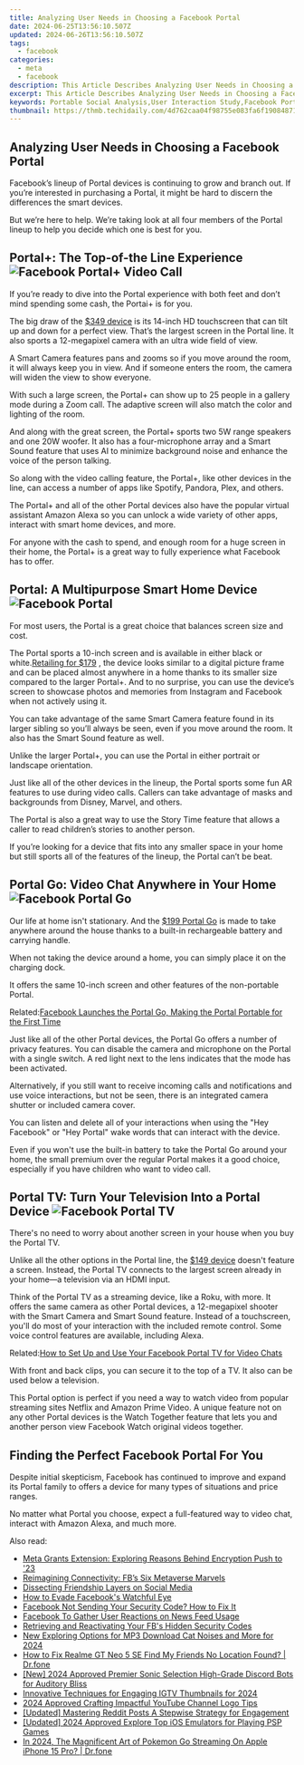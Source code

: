 ```yaml
---
title: Analyzing User Needs in Choosing a Facebook Portal
date: 2024-06-25T13:56:10.507Z
updated: 2024-06-26T13:56:10.507Z
tags:
  - facebook
categories:
  - meta
  - facebook
description: This Article Describes Analyzing User Needs in Choosing a Facebook Portal
excerpt: This Article Describes Analyzing User Needs in Choosing a Facebook Portal
keywords: Portable Social Analysis,User Interaction Study,Facebook Portal Usage,Product Selection Guide,Digital Device Preference,Tech Adoption Trends,Social Media Insights
thumbnail: https://thmb.techidaily.com/4d762caa04f98755e083fa6f19084871af3024b44e5497cff1919865c9f50ec3.jpg
---
```


## Analyzing User Needs in Choosing a Facebook Portal

 Facebook’s lineup of Portal devices is continuing to grow and branch out. If you’re interested in purchasing a Portal, it might be hard to discern the differences the smart devices.

 But we’re here to help. We’re taking look at all four members of the Portal lineup to help you decide which one is best for you.

## Portal+: The Top-of-the Line Experience ![Facebook Portal+ Video Call](https://static1.makeuseofimages.com/wordpress/wp-content/uploads/2021/09/facebook-portal-video-call.jpg)

 If you’re ready to dive into the Portal experience with both feet and don’t mind spending some cash, the Portai+ is for you.

 The big draw of the [$349 device](https://portal.facebook.com/products/portal-plus/) is its 14-inch HD touchscreen that can tilt up and down for a perfect view. That’s the largest screen in the Portal line. It also sports a 12-megapixel camera with an ultra wide field of view.

 A Smart Camera features pans and zooms so if you move around the room, it will always keep you in view. And if someone enters the room, the camera will widen the view to show everyone.

 With such a large screen, the Portal+ can show up to 25 people in a gallery mode during a Zoom call. The adaptive screen will also match the color and lighting of the room.

 And along with the great screen, the Portal+ sports two 5W range speakers and one 20W woofer. It also has a four-microphone array and a Smart Sound feature that uses AI to minimize background noise and enhance the voice of the person talking.

 So along with the video calling feature, the Portal+, like other devices in the line, can access a number of apps like Spotify, Pandora, Plex, and others.

 The Portal+ and all of the other Portal devices also have the popular virtual assistant Amazon Alexa so you can unlock a wide variety of other apps, interact with smart home devices, and more.

 For anyone with the cash to spend, and enough room for a huge screen in their home, the Portal+ is a great way to fully experience what Facebook has to offer.

## Portal: A Multipurpose Smart Home Device ![Facebook Portal](https://static1.makeuseofimages.com/wordpress/wp-content/uploads/2021/09/facebook-portal-1.jpg)

 For most users, the Portal is a great choice that balances screen size and cost.

 The Portal sports a 10-inch screen and is available in either black or white.[Retailing for $179](https://www.amazon.com/dp/B07XPS5W3L/?tag=muo-v2-6r1mh4v-20&ascsubtag=UUmuoUeUpU2002600&asc%5Frefurl=https%3A%2F%2Fwww.makeuseof.com%2Ffacebook-portal-guide%2F&asc%5Fcampaign=Evergreen) , the device looks similar to a digital picture frame and can be placed almost anywhere in a home thanks to its smaller size compared to the larger Portal+. And to no surprise, you can use the device’s screen to showcase photos and memories from Instagram and Facebook when not actively using it.

 You can take advantage of the same Smart Camera feature found in its larger sibling so you’ll always be seen, even if you move around the room. It also has the Smart Sound feature as well.

 Unlike the larger Portal+, you can use the Portal in either portrait or landscape orientation.

 Just like all of the other devices in the lineup, the Portal sports some fun AR features to use during video calls. Callers can take advantage of masks and backgrounds from Disney, Marvel, and others.

 The Portal is also a great way to use the Story Time feature that allows a caller to read children’s stories to another person.

 If you’re looking for a device that fits into any smaller space in your home but still sports all of the features of the lineup, the Portal can’t be beat.

## Portal Go: Video Chat Anywhere in Your Home ![Facebook Portal Go](https://static1.makeuseofimages.com/wordpress/wp-content/uploads/2021/09/facebook-portal-go-1.jpg)

 Our life at home isn't stationary. And the [$199 Portal Go](https://portal.facebook.com/products/portal-go/) is made to take anywhere around the house thanks to a built-in rechargeable battery and carrying handle.

 When not taking the device around a home, you can simply place it on the charging dock.

 It offers the same 10-inch screen and other features of the non-portable Portal.

 Related:[Facebook Launches the Portal Go, Making the Portal Portable for the First Time](https://www.makeuseof.com/facebook-launches-portal-go/)

 Just like all of the other Portal devices, the Portal Go offers a number of privacy features. You can disable the camera and microphone on the Portal with a single switch. A red light next to the lens indicates that the mode has been activated.

 Alternatively, if you still want to receive incoming calls and notifications and use voice interactions, but not be seen, there is an integrated camera shutter or included camera cover.

 You can listen and delete all of your interactions when using the "Hey Facebook" or "Hey Portal" wake words that can interact with the device.

 Even if you won't use the built-in battery to take the Portal Go around your home, the small premium over the regular Portal makes it a good choice, especially if you have children who want to video call.

## Portal TV: Turn Your Television Into a Portal Device ![Facebook Portal TV](https://static1.makeuseofimages.com/wordpress/wp-content/uploads/2021/09/facebook-portal-tv.jpg)

 There's no need to worry about another screen in your house when you buy the Portal TV.

 Unlike all the other options in the Portal line, the [$149 device](https://www.amazon.com/Facebook-Portal-Smart-Video-Calling/dp/B07XPLJ9TZ/?tag=muo-v2-6r1mh4v-20&ascsubtag=UUmuoUeUpU2002600&asc%5Frefurl=https%3A%2F%2Fwww.makeuseof.com%2Ffacebook-portal-guide%2F&asc%5Fcampaign=Evergreen) doesn't feature a screen. Instead, the Portal TV connects to the largest screen already in your home—a television via an HDMI input.

 Think of the Portal TV as a streaming device, like a Roku, with more. It offers the same camera as other Portal devices, a 12-megapixel shooter with the Smart Camera and Smart Sound feature. Instead of a touchscreen, you'll do most of your interaction with the included remote control. Some voice control features are available, including Alexa.

 Related:[How to Set Up and Use Your Facebook Portal TV for Video Chats](https://www.makeuseof.com/how-to-set-up-use-facebook-portal-tv-video-chats/)

 With front and back clips, you can secure it to the top of a TV. It also can be used below a television.

 This Portal option is perfect if you need a way to watch video from popular streaming sites Netflix and Amazon Prime Video. A unique feature not on any other Portal devices is the Watch Together feature that lets you and another person view Facebook Watch original videos together.

## Finding the Perfect Facebook Portal For You

 Despite initial skepticism, Facebook has continued to improve and expand its Portal family to offers a device for many types of situations and price ranges.

 No matter what Portal you choose, expect a full-featured way to video chat, interact with Amazon Alexa, and much more.


<ins class="adsbygoogle"
     style="display:block"
     data-ad-format="autorelaxed"
     data-ad-client="ca-pub-7571918770474297"
     data-ad-slot="1223367746"></ins>



<ins class="adsbygoogle"
     style="display:block"
     data-ad-client="ca-pub-7571918770474297"
     data-ad-slot="8358498916"
     data-ad-format="auto"
     data-full-width-responsive="true"></ins>

<span class="atpl-alsoreadstyle">Also read:</span>
<div><ul>
<li><a href="https://facebook.techidaily.com/meta-grants-extension-exploring-reasons-behind-encryption-push-to-23/"><u>Meta Grants Extension: Exploring Reasons Behind Encryption Push to '23</u></a></li>
<li><a href="https://facebook.techidaily.com/reimagining-connectivity-fbs-six-metaverse-marvels/"><u>Reimagining Connectivity: FB’s Six Metaverse Marvels</u></a></li>
<li><a href="https://facebook.techidaily.com/dissecting-friendship-layers-on-social-media/"><u>Dissecting Friendship Layers on Social Media</u></a></li>
<li><a href="https://facebook.techidaily.com/how-to-evade-facebooks-watchful-eye/"><u>How to Evade Facebook's Watchful Eye</u></a></li>
<li><a href="https://facebook.techidaily.com/facebook-not-sending-your-security-code-how-to-fix-it/"><u>Facebook Not Sending Your Security Code? How to Fix It</u></a></li>
<li><a href="https://facebook.techidaily.com/facebook-to-gather-user-reactions-on-news-feed-usage/"><u>Facebook To Gather User Reactions on News Feed Usage</u></a></li>
<li><a href="https://facebook.techidaily.com/retrieving-and-reactivating-your-fbs-hidden-security-codes/"><u>Retrieving and Reactivating Your FB's Hidden Security Codes</u></a></li>
<li><a href="https://voice-adjusting.techidaily.com/new-exploring-options-for-mp3-download-cat-noises-and-more-for-2024/"><u>New Exploring Options for MP3 Download Cat Noises and More for 2024</u></a></li>
<li><a href="https://fake-location.techidaily.com/how-to-fix-realme-gt-neo-5-se-find-my-friends-no-location-found-drfone-by-drfone-virtual-android/"><u>How to Fix Realme GT Neo 5 SE Find My Friends No Location Found? | Dr.fone</u></a></li>
<li><a href="https://discord-videos.techidaily.com/new-2024-approved-premier-sonic-selection-high-grade-discord-bots-for-auditory-bliss/"><u>[New] 2024 Approved  Premier Sonic Selection  High-Grade Discord Bots for Auditory Bliss</u></a></li>
<li><a href="https://instagram-video-files.techidaily.com/innovative-techniques-for-engaging-igtv-thumbnails-for-2024/"><u>Innovative Techniques for Engaging IGTV Thumbnails for 2024</u></a></li>
<li><a href="https://youtube-video-recordings.techidaily.com/2024-approved-crafting-impactful-youtube-channel-logo-tips/"><u>2024 Approved  Crafting Impactful YouTube Channel Logo Tips</u></a></li>
<li><a href="https://extra-skills.techidaily.com/updated-mastering-reddit-posts-a-stepwise-strategy-for-engagement/"><u>[Updated] Mastering Reddit Posts  A Stepwise Strategy for Engagement</u></a></li>
<li><a href="https://screen-mirroring-recording.techidaily.com/updated-2024-approved-explore-top-ios-emulators-for-playing-psp-games/"><u>[Updated] 2024 Approved  Explore Top iOS Emulators for Playing PSP Games</u></a></li>
<li><a href="https://ios-pokemon-go.techidaily.com/in-2024-the-magnificent-art-of-pokemon-go-streaming-on-apple-iphone-15-pro-drfone-by-drfone-virtual-ios/"><u>In 2024, The Magnificent Art of Pokemon Go Streaming On Apple iPhone 15 Pro? | Dr.fone</u></a></li>
</ul></div>
